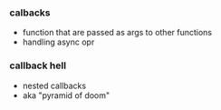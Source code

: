 ### calbacks
- function that are passed as args to other functions
- handling async opr

### callback hell
- nested callbacks
- aka "pyramid of doom"